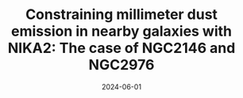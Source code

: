 ---
title: "Constraining millimeter dust emission in nearby galaxies with NIKA2: The case of NGC2146 and NGC2976"
collection: "publications"
category: "co_procs"
permalink: /publications/2024EPJWC29300016E
link: https://ui.adsabs.harvard.edu/abs/2024EPJWC.29300016E/abstract
date: 2024-06-01
venue: "mm Universe 2023 - Observing the Universe at mm Wavelengths"
citation: "Hanser, C., Adam, R., Ade, P., et al. (2024), mm Universe 2023 - Observing the Universe at mm Wavelengths, 293, 00024."
---